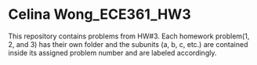 # Celina Wong_ECE361_HW3

This repository contains problems from HW#3.
Each homework problem(1, 2, and 3) has their own folder and the subunits (a, b, c, etc.) are contained inside its assigned problem number and are labeled accordingly.
